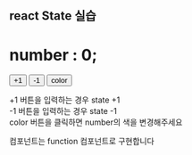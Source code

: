 ## react State 실습

# number : 0;
<button>+1</button>
<button>-1</button>
<button>color</button>

<p>
+1 버튼을 입력하는 경우 state +1 <br>
-1 버튼을 입력하는 경우 state -1 <br>
color 버튼을 클릭하면 number의 색을 변경해주세요 <br>

컴포넌트는 function 컴포넌트로 구현합니다
</p>